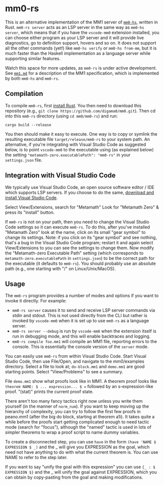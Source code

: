 # mm0-rs

This is an alternative implementation of the MM1 server of [`mm0-hs`](../mm0-hs/README.md), written in Rust. `mm0-rs server` acts as an LSP server in the same way as `mm0-hs server`, which means that if you have the `vscode-mm0` extension installed, you can choose either program as your LSP server and it will provide live diagnostics, go to definition support, hovers and so on. It does not support all the other commands (yet!) like `mm0-hs verify` or `mm0-hs from-mm`, but it is much faster than the Haskell implementation as a language server while supporting similar features.

Watch this space for more updates, as `mm0-rs` is under active development. See [`mm1.md`](../mm0-hs/mm1.md) for a description of the MM1 specification, which is implemented by both `mm0-hs` and `mm0-rs`.

## Compilation

To compile `mm0-rs`, first [install Rust](https://rustup.rs/).
You then need to download this repository (e.g.,
`git clone https://github.com/digama0/mm0.git`).
Then cd into this `mm0-rs` directory (using `cd mm0/mm0-rs`) and run:

    cargo build --release

You then should make it easy to execute.
One way is to copy or symlink the resulting executable file `target/release/mm0-rs` to your system path.
An alternative, if you're integrating with Visual Studio Code as suggested
below, is to point `vscode-mm0` to the executable using (as
explained below) the setting `"metamath-zero.executablePath": "mm0-rs"`
in your `settings.json` file.

## Integration with Visual Studio Code

We typically use Visual Studio Code, an open source software
editor / IDE which supports LSP servers.
If you choose to do the same,
[download and install Visual Studio Code](https://code.visualstudio.com/).

Select View/Extensions, search for "Metamath"
Look for "Metamath Zero" & press its "install" button.

If `mm0-rs` is not on your path, then you need to
change the Visual Studio Code settings so it can execute `mm0-rs`.
To do this, after you've installed "Metamath Zero" look at the name,
click on its small "gear symbol" to change its settings.
Note: if you click on its "gear symbol" and see nothing, that's a bug
in the Visual Studio Code program; restart it and again select View/Extensions
to you can see the settings to change them.
Now modify the "Metamath-zero Executable Path" setting (which corresponds
to `metamath-zero.executablePath` in `settings.json`)
to be the correct path for the executable
(it defaults to `mm0-rs`).
You should probably use an absolute path (e.g., one starting with "/"
on Linux/Unix/MacOS).

## Usage

The `mm0-rs` program provides a number of modes and options if you
want to invoke it directly. For example:

* `mm0-rs server` causes it to send and receive LSP server commands via stdin and stdout. This is not used directly from the CLI but rather is invoked by `vscode-mm0` when it is set up to use `mm0-rs` as a language server.
* `mm0-rs server --debug` is run by `vscode-mm0` when the extension itself is run in debugging mode, and this will enable backtraces and logging.
* `mm0-rs compile foo.mm1` will compile an MM1 file, reporting errors to the console. This is essentially the console version of the `server` mode.

You can easily use `mm0-rs` from within Visual Studio Code.
Start Visual Studio Code, then use File/Open,
and navigate to the mm0/examples directory.
Select a file to look at; `do-block.mm1` and `demo.mm1`
are good starting points.
Select "View/Problems" to see a summary.

File `demo.mm1` show what proofs look like in MM1.
A theorem proof looks like `theorem NAME: $ ... expression... $ =`
followed by an s-expression-like proof.
"(stat)" prints the current proof state.

There aren't too many fancy tactics right now unless you write them
yourself (in the manner of `norm_num`). If you want to keep moving
up the hierarchy of complexity, you can try to follow the first few
proofs in peano.mm1 (after the big do block, starting at theorem
a1i). It takes quite a while before the
proofs start getting complicated enough to need tactic mode (search
for "focus"), although the "named" tactic is used in lots of simpler
theorems to wrap a proof script to name dummy variables.

To create a disconnected step, you can use `have` in the form
`(have 'NAME $ EXPRESSION $ _)` and the _ will give you EXPRESSION
as the goal, which need not have anything to do with
what the current theorem is. You can use NAME to refer to the step later.

If you want to say "unify the goal with this expression" you
can use `{_ : $ EXPRESSION $}` and the _ will unify the goal against
EXPRESSION, which you can obtain by copy-pasting from the goal and
making modifications.
